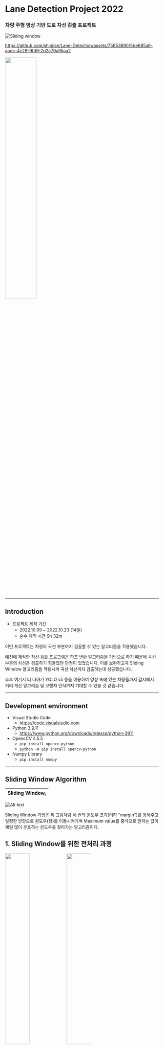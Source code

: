 # Lane Detection Project 2022

### 차량 주행 영상 기반 도로 차선 검출 프로젝트
![Sliding window](https://github.com/shinjian/Lane-Detection/assets/75853990/b8c49c95-adde-4239-a8fa-1bdda54f66cf)

https://github.com/shinjian/Lane-Detection/assets/75853990/5be685a9-aadc-4c28-9fd9-2d2c79a95aa2


<img src="Sliding window2.gif" width="45%" height="45%"/>

---

## Introduction
- 프로젝트 제작 기간
    - 2022.10.09 ~ 2022.10.23 (14일)
    - 순수 제작 시간 9h 32m

이번 프로젝트는 차량의 곡선 부분까지 검출할 수 있는 알고리즘을 적용했습니다.

예전에 제작한 차선 검출 프로그램은 하프 변환 알고리즘을 기반으로 하기 때문에 곡선 부분의 차선은 검출하기 힘들었던 단점이 있었습니다. 이를 보완하고자 Sliding Window 알고리즘을 적용시켜 곡선 차선까지 검출하는데 성공했습니다.

추후 여기서 더 나아가 YOLO v5 등을 이용하여 영상 속에 있는 차량들까지 감지해서 거리 계산 알고리즘 및 보행자 인식까지 기대할 수 있을 것 같습니다.

---

## Development environment
- Visual Studio Code
    - https://code.visualstudio.com
- Python 3.9.11
    - https://www.python.org/downloads/release/python-3911
- OpencCV 4.5.5
    - ```pip install opencv-python```
    - ```python -m pip install opencv-python```
- Numpy Library
    - ```pip install numpy```

---

## Sliding Window Algorithm
|Sliding Window[.](http://poj.org/problem?id=2823)|
|:---:|
![Alt text](image.png)

Sliding Window 기법은 위 그림처럼 세 칸의 윈도우 크기(이하 "margin")를 정해주고 일정한 방향으로 윈도우(창)를 이동시켜가며 Maximum value를 중식으로 원하는 값이 제일 많이 분포하는 윈도우를 찾아가는 알고리즘이다.


## 1. Sliding Window를 위한 전처리 과정
<img src="1.jpg" width="40%" height="40%"/><img src="1111111111111111.png" width="40%" height="40%"/>

## 2. 이미지에 대한 Histogram으로 Window의 시작점을 정함
<img src="21.png" width="40%" height="40%"/>
<img src="Figure_1.png" width="32.56%" height="32%"/>

## 3. Sliding Window Algorithm 적용
<img src="Sliding window2_Moment.jpg" width="40%" height="40%"/>
<img src="Sliding window_Moment.jpg" width="40%" height="40%"/>

## 도로 주행영상 차선 검출 결과
<img src="Lane detection_Moment.jpg" width="60%" height="60%"/>



---

## Reference
- Navigational Path Detection Using Fuzzy Binarization and
Hough Transfor - [Korea Science](http://koreascience.or.kr/article/JAKO201408739560207.page)
- Sliding Window Algorithm - [POJ](http://poj.org/problem?id=2823)

